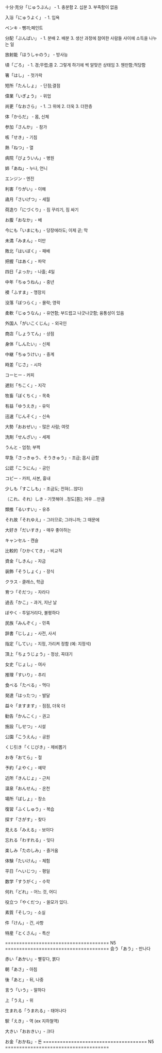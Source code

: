 十分·充分「じゅうぶん」 - 1. 충분함 2. 십분 3. 부족함이 없음

入浴「にゅうよく」 - 1. 입욕

ペンキ - 뼁끼;페인트

分配「ぶんぱい」 - 1. 분배 2. 배분 3. 생산 과정에 참여한 사람들 사이에 소득을 나누는 일

放射能「ほうしゃのう」 - 방사능

頃「ごろ」 - 1. 경;무렵;쯤 2. 그렇게 하기에 썩 알맞은 상태임 3. 웬만함;적당함

箸「はし」 - 젓가락

短所「たんしょ」 - 단점;결점

偉業「いぎょう」 - 위업

尚更「なおさら」 - 1. 그 위에 2. 더욱 3. 더한층

体「からだ」 - 몸, 신체

参加「さんか」 - 참가

咳「せき」- 기침

熱「ねつ」- 열

病院「びょういん」- 병원

姉「あね」- 누나, 언니

エンジン - 엔진

利害「りがい」- 이해

歳月「さいげつ」- 세월

荷造り「にづくり」- 짐 꾸리기, 짐 싸기

お腹「おなか」- 배

今にも「いまにも」- 당장에라도; 이제 곧; 막

未満「みまん」- 미만

敗北「はいぼく」- 패배

把握「はあく」- 파악

四日「よっか」- 나흘; 4일

中年「ちゅうねん」- 중년

襖「ふすま」- 맹장지

没落「ぼつらく」- 몰락; 영락

柔軟「じゅうなん」- 유연함; 부드럽고 나긋나긋함; 융통성이 있음

外国人「がいこくじん」- 외국인

商店「しょうてん」- 상점

身体「しんたい」- 신체

中継「ちゅうけい」- 중계

時差「じさ」- 시차

コーヒー - 커피

遅刻「ちこく」- 지각

牧畜「ぼくちく」- 목축

有益「ゆうえき」- 유익

迅速「じんそく」- 신속

大勢「おおぜい」- 많은 사람; 여럿

洗剤「せんざい」- 세제

うんと - 엄청; 부쩍

早急「さっきゅう、そうきゅう」- 조급; 몹시 급함

公認「こうにん」- 공인

コピー - 카피, 사본, 흉내

少しも「すこしも」- 조금도; 전혀(...않다)

（これ、それ）しき - 기껏해야 ..정도[쯤]; 겨우 ...만큼

類推「るいすい」- 유추

それ故「それゆえ」- 그러므로; 그러니까; 그 때문에

大好き「だいすき」- 매우 좋아하는

キャンセル - 캔슬

比較的「ひかくてき」- 비교적

資金「しきん」- 자금

装飾「そうしょく」- 장식

クラス - 클래스, 학급

育つ「そだつ」- 자라다

過去「かこ」- 과거, 지난 날

ぼやく - 투덜거리다, 불평하다

民族「みんぞく」- 민족

辞書「じしょ」- 사전, 사서

指定「してい」- 지정, 가리켜 정함 (예: 지정석)

頂上「ちょうじょう」- 정상, 꼭대기

女史「じょし」- 여사

推理「すいり」- 추리

食べる「たべる」- 먹다

発達「はったつ」- 발달

益々「ますます」- 점점, 더욱 더

勧告「かんこく」- 권고

施設「しせつ」- 시설

公園「こうえん」- 공원

くじ引き「くじびき」- 제비뽑기

お寺「おてら」- 절

予約「よやく」- 예약

近所「きんじょ」- 근처

温泉「おんせん」- 온천

場所「ばしょ」- 장소

復習「ふくしゅう」- 복습

探す「さがす」- 찾다

見える「みえる」- 보이다

忘れる「わすれる」- 잊다

楽しみ「たのしみ」- 즐거움

体験「たいけん」- 체험

平日「へいじつ」- 평일

数学「すうがく」- 수학

何れ「どれ」- 어느 것, 어디

役立つ「やくだつ」- 쓸모가 있다.

素質「そしつ」- 소실

件「けん」- 건, 사항

特産「とくさん」- 특산



===================================== N5 =====================================
会う「あう」- 만나다

赤い「あかい」- 빨갛다, 붉다

朝「あさ」- 아침

後「あと」- 뒤, 나중

言う「いう」- 말하다

上「うえ」- 위

生まれる「うまれる」- 태어나다

駅「えき」- 역 (ex 지하철역)

大きい「おおきい」- 크다

お金「おかね」- 돈
===================================== N5 =====================================
